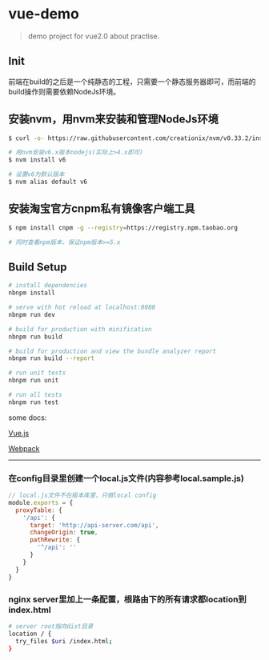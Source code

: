 # vue-demo

> demo project for vue2.0 about practise.

## Init

前端在build的之后是一个纯静态的工程，只需要一个静态服务器即可，而前端的build操作则需要依赖NodeJs环境。

## 安装nvm，用nvm来安装和管理NodeJs环境

```bash
$ curl -o- https://raw.githubusercontent.com/creationix/nvm/v0.33.2/install.sh | bash

# 用nvm安装v6.x版本nodejs(实际上>4.x即可)
$ nvm install v6

# 设置v6为默认版本
$ nvm alias default v6
```

## 安装淘宝官方cnpm私有镜像客户端工具

```bash
$ npm install cnpm -g --registry=https://registry.npm.taobao.org

# 同时查看npm版本，保证npm版本>=5.x
```

## Build Setup

``` bash
# install dependencies
nbnpm install

# serve with hot reload at localhost:8080
nbnpm run dev

# build for production with minification
nbnpm run build

# build for production and view the bundle analyzer report
nbnpm run build --report

# run unit tests
nbnpm run unit

# run all tests
nbnpm run test
```

some docs:

[Vue.js](https://vuejs.org/)

[Webpack](http://webpack.github.io/)

------

### 在config目录里创建一个local.js文件(内容参考local.sample.js)
```js
// local.js文件不在版本库里，只做local config
module.exports = {
  proxyTable: {
    '/api': {
      target: 'http://api-server.com/api',
      changeOrigin: true,
      pathRewrite: {
        '^/api': ''
      }
    }
  }
}

```

### nginx server里加上一条配置，根路由下的所有请求都location到index.html
```bash
# server root指向dist目录
location / {
  try_files $uri /index.html;
}  

```
